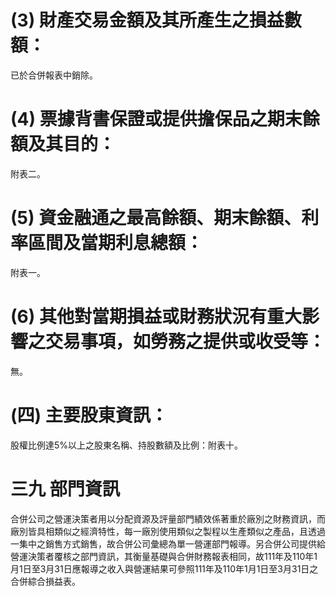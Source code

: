 # (3) 財產交易金額及其所產生之損益數額：

已於合併報表中銷除。

# (4) 票據背書保證或提供擔保品之期末餘額及其目的：

附表二。

# (5) 資金融通之最高餘額、期末餘額、利率區間及當期利息總額：

附表一。

# (6) 其他對當期損益或財務狀況有重大影響之交易事項，如勞務之提供或收受等：

無。

# (四) 主要股東資訊：

股權比例達5%以上之股東名稱、持股數額及比例：附表十。

# 三九 部門資訊

合併公司之營運決策者用以分配資源及評量部門績效係著重於廠別之財務資訊，而廠別皆具相類似之經濟特性，每一廠別使用類似之製程以生產類似之產品，且透過一集中之銷售方式銷售，故合併公司彙總為單一營運部門報導。另合併公司提供給營運決策者覆核之部門資訊，其衡量基礎與合併財務報表相同，故111年及110年1月1日至3月31日應報導之收入與營運結果可參照111年及110年1月1日至3月31日之合併綜合損益表。